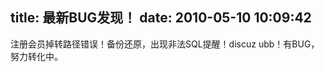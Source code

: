 title: 最新BUG发现！
date: 2010-05-10 10:09:42
---

注册会员掉转路径错误！备份还原，出现非法SQL提醒！discuz ubb！有BUG，努力转化中。<img src="admin/discuz/images/smilies/monkey/01.gif" smilieid="25" border="0" alt="" />